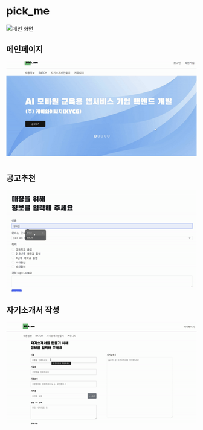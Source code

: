 # pick_me
<!--![image](https://github.com/user-attachments/assets/2b4a69a2-79bc-4fb5-b1c6-e4d641197728)  -->
![메인 화면](https://github.com/user-attachments/assets/71c0af39-1a06-4c4f-b4cc-74828c5a59b8)

## 메인페이지
![Alt Text](gifs/메인.gif)
## 공고추천
![Alt Text](gifs/매칭.gif)
## 자기소개서 작성
![Alt Text](gifs/자기소개서.gif)
